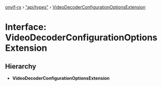 [onvif-rx](../README.md) › ["api/types"](../modules/_api_types_.md) › [VideoDecoderConfigurationOptionsExtension](_api_types_.videodecoderconfigurationoptionsextension.md)

# Interface: VideoDecoderConfigurationOptionsExtension

## Hierarchy

* **VideoDecoderConfigurationOptionsExtension**
